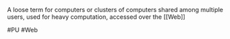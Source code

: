 A loose term for computers or clusters of computers shared among multiple users, used for heavy computation, accessed over the [[Web]]

#PU 
#Web